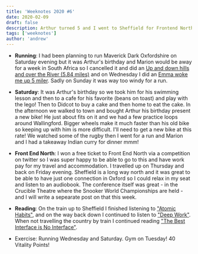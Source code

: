 ```yaml
---
title: 'Weeknotes 2020 #6'
date: 2020-02-09
draft: false
description: Arthur turned 5 and I went to Sheffield for Frontend North Conference.
tags: ['weeknotes']
author: 'andrew'
---
```


-   **Running**: I had been planning to run Maverick Dark Oxfordshire on Saturday evening but it was Arthur's birthday and Marion would be away for a week in South Africa so I cancelled it and did an [Up and down hills and over the River (5.84 miles)](https://www.strava.com/activities/3083408469) and on Wednesday I did an [Emma woke me up 5 miler](https://www.strava.com/activities/3072990401). Sadly on Sunday it was way too windy for a run.

-   **Saturday**: It was Arthur's birthday so we took him for his swimming lesson and then to a cafe for his favorite (beans on toast) and play with the lego! Then to Didcot to buy a cake and then home to eat the cake. In the afternoon we walked to town and bought Arthur his birthday present a new bike! He just about fits on it and we had a few practice loops around Wallingford. Bigger wheels make it much faster than his old bike so keeping up with him is more difficult. I'll need to get a new bike at this rate! We watched some of the rugby then I went for a run and Marion and I had a takeaway Indian curry for dinner mmm!

-   **Front End North**: I won a free ticket to Front End North via a competition on twitter so I was super happy to be able to go to this and have work pay for my travel and accommodation. I travelled up on Thursday and back on Friday evening. Sheffield is a long way north and it was great to be able to have just one connection in Oxford so I could relax in my seat and listen to an audiobook. The conference itself was great - in the Crucible Theatre where the Snooker World Championships are held - and I will write a sepearate post on that this week.

-   **Reading**: On the train up to Sheffield I finished listening to ["Atomic Habits"](https://jamesclear.com/atomic-habits), and on the way back down I continued to listen to ["Deep Work"](https://www.calnewport.com/books/deep-work/). When not travelling the country by train I continued reading ["The Best Interface is No Interface"](http://www.nointerface.com/book/).

-   Exercise: Running Wednesday and Saturday. Gym on Tuesday! 40 Vitality Points!

